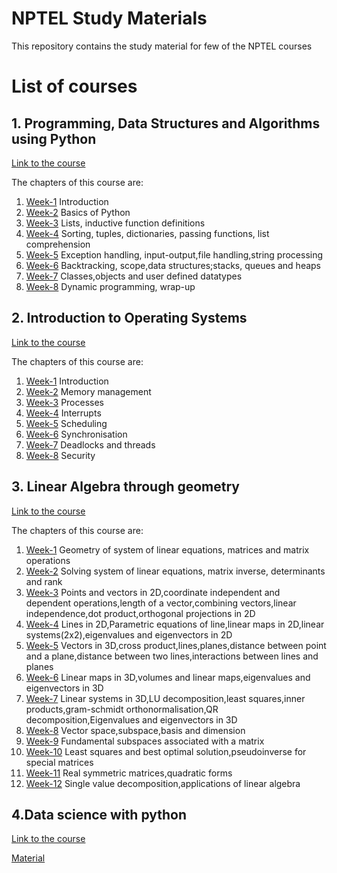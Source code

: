 # NPTEL Study Materials
This repository contains the study material for few of the NPTEL courses
# List of courses
## 1. Programming, Data Structures and Algorithms using Python
[Link to the course](https://nptel.ac.in/courses/106106145)

The chapters of this course are:
1. [Week-1](https://github.com/AnanthMAthreya/NPTEL_Study_Materials/tree/a882679307836a6db904e4a3d1e68c88c861fd13/Programming%2C%20Data%20Structures%20And%20Algorithms%20Using%20Python/Week%201%20Introduction(Quiz)) Introduction
2. [Week-2](https://github.com/AnanthMAthreya/NPTEL_Study_Materials/tree/a882679307836a6db904e4a3d1e68c88c861fd13/Programming%2C%20Data%20Structures%20And%20Algorithms%20Using%20Python/Week%202%20Basics%20of%20Python(Quiz)) Basics of Python
3. [Week-3](https://github.com/AnanthMAthreya/NPTEL_Study_Materials/tree/d020e8c89bb926c4662ae5c6021e21225dd57a81/Programming%2C%20Data%20Structures%20And%20Algorithms%20Using%20Python/Week%203%20Lists%2C%20inductive%20function%20definitions) Lists, inductive function definitions
4. [Week-4](https://github.com/AnanthMAthreya/NPTEL_Study_Materials/tree/d020e8c89bb926c4662ae5c6021e21225dd57a81/Programming%2C%20Data%20Structures%20And%20Algorithms%20Using%20Python/Week%204%20Sorting%2C%20tuples%2C%20dictionaries%2C%20passing%20functions%2C%20list%20comprehension(QUiz)) Sorting, tuples, dictionaries, passing functions, list comprehension
5. [Week-5](https://github.com/AnanthMAthreya/NPTEL_Study_Materials/tree/d020e8c89bb926c4662ae5c6021e21225dd57a81/Programming%2C%20Data%20Structures%20And%20Algorithms%20Using%20Python/Week%205%20Exception%20handling%2C%20input-output%2Cfile%20handling%2Cstring%20processing) Exception handling, input-output,file handling,string processing
6. [Week-6](https://github.com/AnanthMAthreya/NPTEL_Study_Materials/tree/d020e8c89bb926c4662ae5c6021e21225dd57a81/Programming%2C%20Data%20Structures%20And%20Algorithms%20Using%20Python/Week%206%20Backtracking%2C%20scope%2Cdata%20structures%3Bstacks%2C%20queues%20and%20heaps(QUiz)) Backtracking, scope,data structures;stacks, queues and heaps
7. [Week-7](https://github.com/AnanthMAthreya/NPTEL_Study_Materials/tree/72e35321b665989503dfafa42e5a97894d3afd79/Programming%2C%20Data%20Structures%20And%20Algorithms%20Using%20Python/Week%207%20Classes%2Cobjects%20and%20user%20defined%20datatypes(Quiz)) Classes,objects and user defined datatypes 
8. [Week-8](https://github.com/AnanthMAthreya/NPTEL_Study_Materials/tree/72e35321b665989503dfafa42e5a97894d3afd79/Programming%2C%20Data%20Structures%20And%20Algorithms%20Using%20Python/Week%208%20Dynamic%20programming%2C%20wrap-up) Dynamic programming, wrap-up
## 2. Introduction to Operating Systems
[Link to the course](https://nptel.ac.in/courses/106106144)

The chapters of this course are:
1. [Week-1](https://github.com/AnanthMAthreya/NPTEL_Study_Materials/blob/72e35321b665989503dfafa42e5a97894d3afd79/Introduction%20to%20Operating%20Systems/Week-1%20Introduction.pdf) Introduction
2. [Week-2](https://github.com/AnanthMAthreya/NPTEL_Study_Materials/blob/72e35321b665989503dfafa42e5a97894d3afd79/Introduction%20to%20Operating%20Systems/Week-2%20Memory%20Management.pdf) Memory management
3. [Week-3](https://github.com/AnanthMAthreya/NPTEL_Study_Materials/blob/72e35321b665989503dfafa42e5a97894d3afd79/Introduction%20to%20Operating%20Systems/Week-3%20Processes.pdf) Processes
5. [Week-4](https://github.com/AnanthMAthreya/NPTEL_Study_Materials/blob/72e35321b665989503dfafa42e5a97894d3afd79/Introduction%20to%20Operating%20Systems/Week-4%20Interrupts.pdf) Interrupts
6. [Week-5](https://github.com/AnanthMAthreya/NPTEL_Study_Materials/blob/72e35321b665989503dfafa42e5a97894d3afd79/Introduction%20to%20Operating%20Systems/Week-5%20Scheduling.pdf) Scheduling
7. [Week-6](https://github.com/AnanthMAthreya/NPTEL_Study_Materials/blob/72e35321b665989503dfafa42e5a97894d3afd79/Introduction%20to%20Operating%20Systems/Week-6%20Synchronisation.pdf) Synchronisation
8. [Week-7](https://github.com/AnanthMAthreya/NPTEL_Study_Materials/blob/72e35321b665989503dfafa42e5a97894d3afd79/Introduction%20to%20Operating%20Systems/Week-7%20Deadlocks%20and%20Threads.pdf) Deadlocks and threads
9. [Week-8](https://github.com/AnanthMAthreya/NPTEL_Study_Materials/blob/72e35321b665989503dfafa42e5a97894d3afd79/Introduction%20to%20Operating%20Systems/Week-8%20Security.pdf) Security
## 3. Linear Algebra through geometry
[Link to the course](https://nptel.ac.in/courses/106108482)

The chapters of this course are:
1. [Week-1](https://github.com/AnanthMAthreya/NPTEL_Study_Materials/tree/72e35321b665989503dfafa42e5a97894d3afd79/Linear%20algebra%20through%20geometry/Week-1%20Geometry%20of%20system%20of%20linear%20equations%2C%20matrices%20and%20matrix%20operations) Geometry of system of linear equations, matrices and matrix operations
2. [Week-2](https://github.com/AnanthMAthreya/NPTEL_Study_Materials/tree/72e35321b665989503dfafa42e5a97894d3afd79/Linear%20algebra%20through%20geometry/Week-2%20Solving%20system%20of%20linear%20equations%2C%20matrix%20inverse%2C%20determinants%20and%20rank) Solving system of linear equations, matrix inverse, determinants and rank
3. [Week-3](https://github.com/AnanthMAthreya/NPTEL_Study_Materials/tree/72e35321b665989503dfafa42e5a97894d3afd79/Linear%20algebra%20through%20geometry/Week-3%20Points%20and%20vectors%20in%202D%2Ccoordinate%20independent%20and%20dependent%20operations%2Clength%20of%20a%20vector%2Ccombining%20vectors%2Clinear%20independence%2Cdot%20product%20etc) Points and vectors in 2D,coordinate independent and dependent operations,length of a vector,combining vectors,linear independence,dot product,orthogonal projections in 2D
4. [Week-4](https://github.com/AnanthMAthreya/NPTEL_Study_Materials/tree/72e35321b665989503dfafa42e5a97894d3afd79/Linear%20algebra%20through%20geometry/Week-4%20Lines%20in%202D%2CParametric%20equations%20of%20line%2Clinear%20maps%20in%202D%2Clinear%20systems%202x2%2Ceigenvalues%20and%20eigenvectors%20in%202D) Lines in 2D,Parametric equations of line,linear maps in 2D,linear systems(2x2),eigenvalues and eigenvectors in 2D
5. [Week-5](https://github.com/AnanthMAthreya/NPTEL_Study_Materials/tree/72e35321b665989503dfafa42e5a97894d3afd79/Linear%20algebra%20through%20geometry/Week-5%20Vectors%20in%203D%2Ccross%20product%2Clines%2Cplanes%2Cdistance%20between%20point%20and%20a%20plane%2Cdistance%20between%20two%20lines%2Cinteractions%20between%20lines%20and%20planes) Vectors in 3D,cross product,lines,planes,distance between point and a plane,distance between two lines,interactions between lines and planes
6. [Week-6](https://github.com/AnanthMAthreya/NPTEL_Study_Materials/tree/72e35321b665989503dfafa42e5a97894d3afd79/Linear%20algebra%20through%20geometry/Week-6%20Linear%20maps%20in%203D%2Cvolumes%20and%20linear%20maps%2Ceigenvalues%20and%20eigenvectors%20in%203D) Linear maps in 3D,volumes and linear maps,eigenvalues and eigenvectors in 3D
7. [Week-7](https://github.com/AnanthMAthreya/NPTEL_Study_Materials/tree/72e35321b665989503dfafa42e5a97894d3afd79/Linear%20algebra%20through%20geometry/Week-7%20Linear%20systems%20in%203D%2CLU%20decomposition%2Cleast%20squares%2Cinner%20products%2Cgram-schmidt%20orthonormalisation%2CQR%20decomposition%2CEigenvalues%2Ceigenvectors%20in3D) Linear systems in 3D,LU decomposition,least squares,inner products,gram-schmidt orthonormalisation,QR decomposition,Eigenvalues and eigenvectors in 3D
8. [Week-8](https://github.com/AnanthMAthreya/NPTEL_Study_Materials/tree/72e35321b665989503dfafa42e5a97894d3afd79/Linear%20algebra%20through%20geometry/Week-8%20Vector%20space%2Csubspace%2Cbasis%20and%20dimension) Vector space,subspace,basis and dimension
9. [Week-9](https://github.com/AnanthMAthreya/NPTEL_Study_Materials/tree/72e35321b665989503dfafa42e5a97894d3afd79/Linear%20algebra%20through%20geometry/Week-9%20Fundamental%20subspaces%20associated%20with%20a%20matrix) Fundamental subspaces associated with a matrix
10. [Week-10](https://github.com/AnanthMAthreya/NPTEL_Study_Materials/tree/72e35321b665989503dfafa42e5a97894d3afd79/Linear%20algebra%20through%20geometry/Week-10%20Least%20squares%20and%20best%20optimal%20solution%2Cpseudoinverse%20for%20special%20matrices) Least squares and best optimal solution,pseudoinverse for special matrices
11. [Week-11](https://github.com/AnanthMAthreya/NPTEL_Study_Materials/tree/72e35321b665989503dfafa42e5a97894d3afd79/Linear%20algebra%20through%20geometry/Week-11%20Real%20symmetric%20matrices%2Cquadratic%20forms) Real symmetric matrices,quadratic forms
12. [Week-12](https://github.com/AnanthMAthreya/NPTEL_Study_Materials/tree/72e35321b665989503dfafa42e5a97894d3afd79/Linear%20algebra%20through%20geometry/Week-12%20Single%20value%20decomposition%2Capplications%20of%20linear%20algebra) Single value decomposition,applications of linear algebra
## 4.Data science with python
[Link to the course](https://nptel.ac.in/courses/106106212)

[Material](https://github.com/AnanthMAthreya/NPTEL_Study_Materials/tree/b8ba00b225047a2ddde57a8eb92497ef36ea336c/Python%20for%20Data%20Science)
